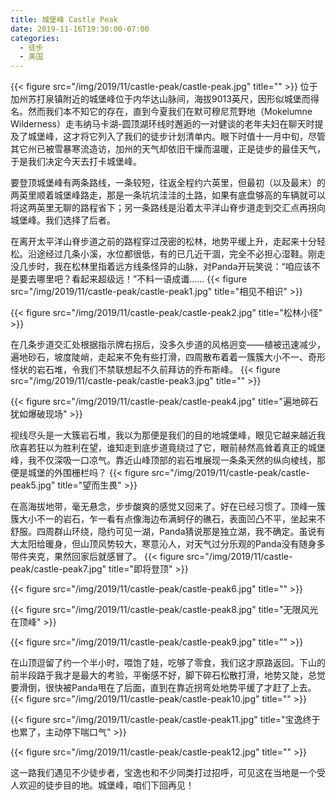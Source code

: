 ```yaml
---
title: 城堡峰 Castle Peak
date: 2019-11-16T19:30:00-07:00
categories:
  - 徒步
  - 美国
---
```

{{< figure src="/img/2019/11/castle-peak/castle-peak.jpg" title="" >}}
位于加州苏打泉镇附近的城堡峰位于内华达山脉间，海拔9013英尺，因形似城堡而得名。然而我们本不知它的存在，直到今夏我们在默可穆尼荒野地（Mokelumne Wilderness）走韦纳马卡湖-圆顶湖环线时邂逅的一对健谈的老年夫妇在聊天时提及了城堡峰，这才将它列入了我们的徒步计划清单内。眼下时值十一月中旬，尽管其它州已被雪暴寒流造访，加州的天气却依旧干燥而温暖，正是徒步的最佳天气，于是我们决定今天去打卡城堡峰。

<!--more-->
要登顶城堡峰有两条路线，一条较短，往返全程约六英里，但最初（以及最末）的两英里顺着城堡峰路走，那是一条坑坑洼洼的土路，如果有底盘够高的车辆就可以将这两英里无聊的路程省下；另一条路线是沿着太平洋山脊步道走到交汇点再拐向城堡峰。我们选择了后者。

在离开太平洋山脊步道之前的路程穿过茂密的松林，地势平缓上升，走起来十分轻松。沿途经过几条小溪，水位都很低，有的已几近干涸，完全不必担心湿鞋。刚走没几步时，我在松林里指着远方线条怪异的山脉，对Panda开玩笑说：“咱应该不是要去哪里吧？看起来超级远！”不料一语成谶……
{{< figure src="/img/2019/11/castle-peak/castle-peak1.jpg" title="相见不相识" >}}

{{< figure src="/img/2019/11/castle-peak/castle-peak2.jpg" title="松林小径" >}}

在几条步道交汇处根据指示牌右拐后，没多久步道的风格迥变——植被迅速减少，遍地砂石，坡度陡峭，走起来不免有些打滑，四周散布着着一簇簇大小不一、奇形怪状的岩石堆，令我们不禁联想起不久前拜访的乔布斯峰。
{{< figure src="/img/2019/11/castle-peak/castle-peak3.jpg" title="" >}}

{{< figure src="/img/2019/11/castle-peak/castle-peak4.jpg" title="遍地碎石犹如爆破现场" >}}

视线尽头是一大簇岩石堆，我以为那便是我们的目的地城堡峰，眼见它越来越近我欣喜若狂以为胜利在望，谁知走到底步道竟绕过了它，眼前赫然高耸着真正的城堡峰，我不仅深吸一口凉气。靠近山峰顶部的岩石堆展现一条条天然的纵向棱线，那便是城堡的外围栅栏吗？
{{< figure src="/img/2019/11/castle-peak/castle-peak5.jpg" title="望而生畏" >}}

在高海拔地带，毫无悬念，步步酸爽的感觉又回来了。好在已经习惯了。顶峰一簇簇大小不一的岩石，乍一看有点像海边布满蚵仔的礁石，表面凹凸不平，坐起来不舒服。四周群山环绕，隐约可见一湖，Panda猜说那是独立湖，我不确定。虽说有大太阳给暖身，但山顶风势较大，寒意沁人，对天气过分乐观的Panda没有随身多带件夹克，果然回家后就感冒了。
{{< figure src="/img/2019/11/castle-peak/castle-peak7.jpg" title="即将登顶" >}}

{{< figure src="/img/2019/11/castle-peak/castle-peak6.jpg" title="" >}}

{{< figure src="/img/2019/11/castle-peak/castle-peak8.jpg" title="无限风光在顶峰" >}}

{{< figure src="/img/2019/11/castle-peak/castle-peak9.jpg" title="" >}}

在山顶逗留了约一个半小时，喂饱了娃，吃够了零食，我们这才原路返回。下山的前半段路于我才是最大的考验，平衡感不好，脚下碎石松散打滑，地势又陡，总觉要滑倒，很快被Panda甩在了后面，直到在靠近拐弯处地势平缓了才赶了上去。
{{< figure src="/img/2019/11/castle-peak/castle-peak10.jpg" title="" >}}

{{< figure src="/img/2019/11/castle-peak/castle-peak11.jpg" title="宝逸终于也累了，主动停下喘口气" >}}

{{< figure src="/img/2019/11/castle-peak/castle-peak12.jpg" title="" >}}

这一路我们遇见不少徒步者，宝逸也和不少同类打过招呼，可见这在当地是一个受人欢迎的徒步目的地。城堡峰，咱们下回再见！
